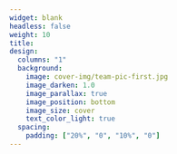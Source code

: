 ```yaml
---
widget: blank
headless: false
weight: 10
title:
design:
  columns: "1"
  background:
    image: cover-img/team-pic-first.jpg
    image_darken: 1.0
    image_parallax: true
    image_position: bottom
    image_size: cover
    text_color_light: true
  spacing:
    padding: ["20%", "0", "10%", "0"]
---
```







